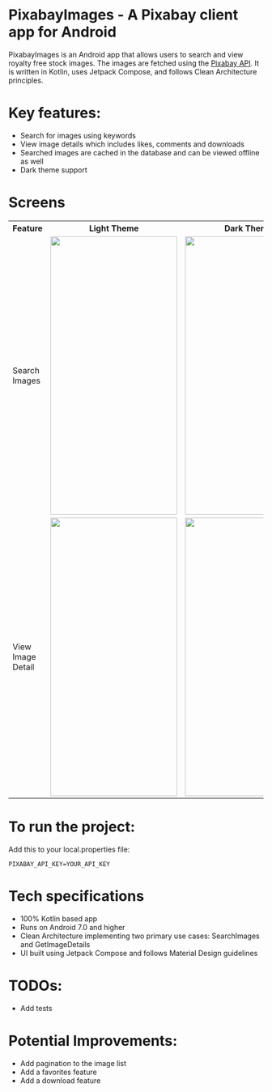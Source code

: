 # PixabayImages - A Pixabay client app for Android

PixabayImages is an Android app that allows users to search and view royalty free stock images. The images are fetched using the [Pixabay API](https://pixabay.com/). It is written in Kotlin, uses Jetpack Compose, and follows Clean Architecture principles.

# Key features:
- Search for images using keywords
- View image details which includes likes, comments and downloads
- Searched images are cached in the database and can be viewed offline as well
- Dark theme support

# Screens
<table>
  <tr>
    <th>Feature</th>
    <th>Light Theme</th>
    <th>Dark Theme</th>
  </tr>
  <tr>
    <td>Search Images</td>
    <td><img src="https://github.com/terrelewis2/PixabayImages/assets/83067882/868283e5-ad29-4b14-a4af-b7d41152cca0"   height="550"  width="250"/></td>
    <td><img src="https://github.com/terrelewis2/PixabayImages/assets/83067882/c7d4026a-9fff-41df-919e-831392a65791"   height="550"  width="250"/></td>
  </tr>
    <tr>
    <td>View Image Detail</td>
    <td><img src="https://github.com/terrelewis2/PixabayImages/assets/83067882/b44edd85-4753-4345-abe7-d1ba53091b3a"   height="550"  width="250"/></td>
    <td><img src="https://github.com/terrelewis2/PixabayImages/assets/83067882/97319dc7-3554-4622-923d-197561be4307"   height="550"  width="250"/></td>
  </tr>
</table>

# To run the project: 

Add this to your local.properties file:
````
PIXABAY_API_KEY=YOUR_API_KEY
````

# Tech specifications
- 100% Kotlin based app
- Runs on Android 7.0 and higher
- Clean Architecture implementing two primary use cases: SearchImages and GetImageDetails
- UI built using Jetpack Compose and follows Material Design guidelines


# TODOs:
- Add tests

# Potential Improvements:
- Add pagination to the image list
- Add a favorites feature
- Add a download feature